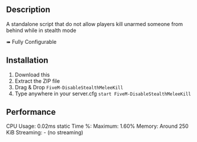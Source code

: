 ## Description

A standalone script that do not allow players kill unarmed someone from behind while in stealth mode

➠ Fully Configurable

## Installation

1. Download this
2. Extract the ZIP file
3. Drag & Drop `FiveM-DisableStealthMeleeKill`
4. Type anywhere in your server.cfg `start FiveM-DisableStealthMeleeKill` 

## Performance

CPU Usage: 0.02ms static
Time %: Maximum: 1.60%
Memory: Around 250 KiB
Streaming: - (no streaming)

